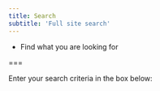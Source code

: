 ```yaml
---
title: Search
subtitle: 'Full site search'
---
```


- Find what you are looking for

===

Enter your search criteria in the box below:
